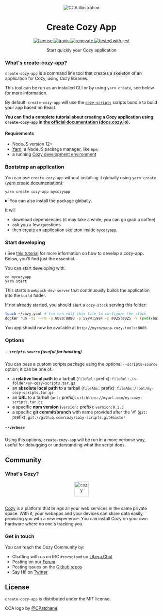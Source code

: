 <div align="center">
  <img src="docs/assets/CCA_1920_1080.png" alt="CCA illustration" />
</div>

<h1 align="center">Create Cozy App</h1>

<div align="center">
  <a href="https://github.com/cozy/create-cozy-app/blob/master/packages/create-cozy-app/LICENSE">
    <img src="https://img.shields.io/npm/l/create-cozy-app.svg" alt="license" />
  </a>
  <a href="https://travis-ci.org/cozy/create-cozy-app">
    <img src="https://img.shields.io/travis/cozy/create-cozy-app.svg" alt="travis" />
  </a>
  <a href="https://renovateapp.com/">
    <img src="https://img.shields.io/badge/renovate-enabled-brightgreen.svg" alt="renovate" />
  </a>
  <a href="https://github.com/facebook/jest">
    <img src="https://facebook.github.io/jest/img/jest-badge.svg" alt="tested with jest" />
  </a>
</div>

<p align="center">Start quickly your Cozy application</p>

### What's create-cozy-app?

`create-cozy-app` is a command line tool that creates a skeleton of an application for Cozy, using Cozy libraries.

This tool can be run as an installed CLI or by using `yarn create`, see below for more information.

By default, `create-cozy-app` will use the [`cozy-scripts`](https://github.com/cozy/create-cozy-app/tree/master/packages/cozy-scripts) scripts bundle to build your app based on React. 

__You can find a complete tutorial about creating a Cozy application using `create-cozy-app` in [the official documentation (docs.cozy.io)](https://docs.cozy.io/en/tutorials/app/).__


#### Requirements

 - NodeJS version 12+
 - [Yarn](https://yarnpkg.com): a NodeJS package manager, like `npm`;
 - a running [Cozy development environment](https://docs.cozy.io/en/tutorials/app/#install-the-development-environment)


### Bootstrap an application

You can use `create-cozy-app` without installing it globally using `yarn create`
([yarn create documentation](https://yarnpkg.com/lang/en/docs/cli/create/)):

```
yarn create cozy-app mycozyapp
```

<details>
  <summary>
    You can also install the package globally.

  </summary>

```
yarn global add create-cozy-app
create-cozy-app mycozyapp
```

⚠️ By using a locally installed CLI, you will have to update it regularly to keep the app
template up to date. It is why we recommend to use directly `yarn create` which will always uses
the latest version of the CLI.

</details>

It will 

* download dependencies (it may take a while, you can go grab a coffee)
* ask you a few questions
* then create an application skeleton inside `mycozyapp`.

### Start developing

ℹ️ See [this tutorial](https://docs.cozy.io/en/tutorials/app/) for more information on
how to develop a cozy-app. Below, you'll find just the essential.

You can start developing with:

```
cd mycozyapp
yarn start
```

This starts a `webpack-dev-server` that continuously builds the application
into the `build` folder.

If not already started, you should start a `cozy-stack` serving this folder:

```bash
touch ~/cozy.yaml # You can edit this file to configure the stack
docker run -ti --rm -p 8080:8080 -p 5984:5984 -p 8025:8025 -v (pwd)/build:/data/cozy-app/mycozyapp -v ~/cozy.yaml:/etc/cozy/cozy.yaml cozy/cozy-app-dev
```

You app should now be available at `http://mycozyapp.cozy.tools:8080`.


### Options

##### `--scripts-source` (useful for hacking)

You can pass a custom scripts package using the optional `--scripts-source` option, it can be one of:

- a __relative local path__ to a tarball (`fileRel:` prefix): `fileRel:./a-folder/my-cozy-scripts.tar.gz`
- an __absolute local path__ to a tarball (`fileAbs:` prefix): `fileAbs:/root/my-cozy-scripts.tar.gz`
- an __URL__ to a tarball (`url:` prefix): `url:https://myurl.com/my-cozy-scripts.tar.gz`
- a specific __npm version__ (`version:` prefix): `version:0.1.5`
- a specific __git commit/branch__ with name provided after the '#' (`git:` prefix): `git://github.com/cozy/cozy-scripts.git#master`

##### `--verbose`

Using this options, `create-cozy-app` will be run in a more verbose way, useful for debugging or understanding what the script does.


## Community

### What's Cozy?

<div align="center">
  <a href="https://cozy.io">
    <img src="https://cdn.rawgit.com/cozy/cozy-site/master/src/images/cozy-logo-name-horizontal-blue.svg" alt="cozy" height="48" />
  </a>
 </div>
 </br>

[Cozy] is a platform that brings all your web services in the same private space.  With it, your webapps and your devices can share data easily, providing you with a new experience. You can install Cozy on your own hardware where no one's tracking you.

### Get in touch

You can reach the Cozy Community by:

- Chatting with us on IRC `#cozycloud` on [Libera.Chat][libera]
- Posting on our [Forum][forum]
- Posting issues on the [Github repos][github]
- Say Hi! on [Twitter][twitter]


## License

`create-cozy-app` is distributed under the MIT license.

CCA logo by [@CPatchane](https://github.com/CPatchane).


[cozy]: https://cozy.io "Cozy Cloud"
[libera]: https://web.libera.chat/#cozycloud
[forum]: https://forum.cozy.io/
[github]: https://github.com/cozy/
[twitter]: https://twitter.com/cozycloud
